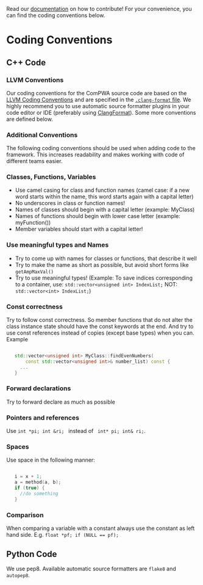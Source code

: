 Read our [documentation](https://compwa.readthedocs.io/en/latest/contribute.html) on how to contribute!
For your convenience, you can find the coding conventions below.

# Coding Conventions

## C++ Code

### LLVM Conventions
Our coding conventions for the ComPWA source code are based on the [LLVM Coding Conventions](http://llvm.org/docs/CodingStandards.html) and are specified in the [`.clang-format` file](.clang-format). We highly recommend you to use automatic source formatter plugins in your code editor or IDE (preferably using [ClangFormat](https://clang.llvm.org/docs/ClangFormat.html)). Some more conventions are defined below.

### Additional Conventions
The following coding conventions should be used when adding code to the
framework. This increases readability and makes working with code of different
teams easier.

### Classes, Functions, Variables
* Use camel casing for class and function names (camel case: if a new word
  starts within the name, this word starts again with a capital letter)
* No underscores in class or function names!
* Names of classes should begin with a capital letter (example: MyClass)
* Names of functions should begin with lower case letter (example:
  myFunction())
* Member variables should start with a capital letter!

### Use meaningful types and Names
* Try to come up with names for classes or functions, that describe it well
* Try to make the name as short as possible, but avoid short forms like 
  ``getAmpMaxVal()``
* Try to use meaningful types! (Example: To save indices corresponding to a
  container, use: ``std::vector<unsigned int> IndexList;`` NOT: 
  ``std::vector<int> IndexList;``)

### Const correctness
Try to follow const correctness. So member functions that do not alter the
class instance state should have the const keywords at the end. And try to use
const references instead of copies (except base types) when you can. Example

``` c++

   std::vector<unsigned int> MyClass::findEvenNumbers(
       const std::vector<unsigned int>& number_list) const {
     ...  
   }
```
### Forward declarations
Try to forward declare as much as possible

### Pointers and references
Use ``int *pi; int &ri; `` instead of `` int* pi; int& ri;``.

### Spaces
Use space in the following manner:

``` c++

   i = x + 1;
   a = method(a, b);
   if (true) {
     //do something
   }
```
### Comparison
When comparing a variable with a constant always use the constant as left hand
side. E.g. ``float *pf; if (NULL == pf);``

## Python Code

We use pep8. Available automatic source formatters are `flake8` and `autopep8`.
